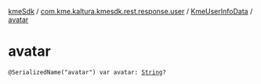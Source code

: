 [kmeSdk](../../index.md) / [com.kme.kaltura.kmesdk.rest.response.user](../index.md) / [KmeUserInfoData](index.md) / [avatar](./avatar.md)

# avatar

`@SerializedName("avatar") var avatar: `[`String`](https://kotlinlang.org/api/latest/jvm/stdlib/kotlin/-string/index.html)`?`